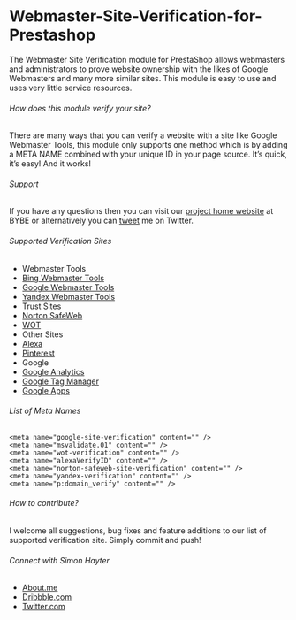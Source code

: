 # Webmaster-Site-Verification-for-Prestashop
The Webmaster Site Verification module for PrestaShop allows webmasters and administrators to prove website ownership with the likes of Google Webmasters and many more similar sites. This module is easy to use and uses very little service resources.

###### How does this module verify your site?
There are many ways that you can verify a website with a site like Google Webmaster Tools, this module only supports one method which is by adding a META NAME combined with your unique ID in your page source.  It’s quick, it’s easy! And it works!

###### Support
If you have any questions then you can visit our [project home website](https://www.bybe.net/prestashop-webmaster-site-verification/) at BYBE or alternatively you can [tweet](https://twitter.com/simonhayteruk) me on Twitter. 

###### Supported Verification Sites
- Webmaster Tools
 - [Bing Webmaster Tools](http://www.bing.com/webmaster/help/how-to-verify-ownership-of-your-site-afcfefc6)
 - [Google Webmaster Tools](https://support.google.com/webmasters/answer/35659?vid=1-635750926115294249-375142463137913805)
 - [Yandex Webmaster Tools](https://yandex.com/support/webmaster/service/rights.xml)
- Trust Sites
 - [Norton SafeWeb](https://safeweb.norton.com/help/site_owners)
 - [WOT](https://www.mywot.com/wiki/Verify_your_website) 
- Other Sites
 - [Alexa](http://www.alexa.com/siteowners/claim)
 - [Pinterest](https://help.pinterest.com/en/articles/confirm-your-website)
- Google
 - [Google Analytics](https://support.google.com/webmasters/answer/35659?vid=1-635750926115294249-375142463137913805)
 - [Google Tag Manager](https://support.google.com/webmasters/answer/35659?vid=1-635750926115294249-375142463137913805)
 - [Google Apps](https://support.google.com/webmasters/answer/35659?vid=1-635750926115294249-375142463137913805)

###### List of Meta Names 
```
<meta name="google-site-verification" content="" />
<meta name="msvalidate.01" content="" />
<meta name="wot-verification" content="" />
<meta name="alexaVerifyID" content="" />
<meta name="norton-safeweb-site-verification" content="" />
<meta name="yandex-verification" content="" />
<meta name="p:domain_verify" content="" />
```

###### How to contribute?
I welcome all suggestions, bug fixes and feature additions to our list of supported verification site. Simply commit and push! 

###### Connect with Simon Hayter

- [About.me](https://about.me/simonhayter)
- [Dribbble.com](https://dribbble.com/simonhayter)
- [Twitter.com](https://twitter.com/simonhayteruk)